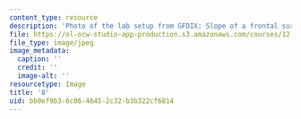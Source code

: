 ```yaml
---
content_type: resource
description: 'Photo of the lab setup from GFDIX: Slope of a frontal surface.'
file: https://ol-ocw-studio-app-production.s3.amazonaws.com/courses/12-003-atmosphere-ocean-and-climate-dynamics-fall-2008/bb0ef9b36c0646452c32b3b322cf6814_8.jpg
file_type: image/jpeg
image_metadata:
  caption: ''
  credit: ''
  image-alt: ''
resourcetype: Image
title: '8'
uid: bb0ef9b3-6c06-4645-2c32-b3b322cf6814
---
```

